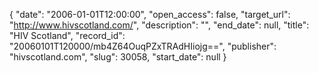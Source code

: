 {
  "date": "2006-01-01T12:00:00", 
  "open_access": false, 
  "target_url": "http://www.hivscotland.com/", 
  "description": "", 
  "end_date": null, 
  "title": "HIV Scotland", 
  "record_id": "20060101T120000/mb4Z64OuqPZxTRAdHIiojg==", 
  "publisher": "hivscotland.com", 
  "slug": 30058, 
  "start_date": null
}

